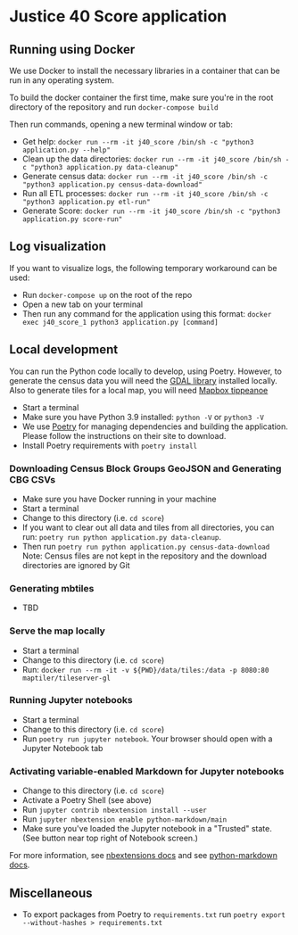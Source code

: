 # Justice 40 Score application

## Running using Docker

We use Docker to install the necessary libraries in a container that can be run in any operating system.

To build the docker container the first time, make sure you're in the root directory of the repository and run `docker-compose build`

Then run commands, opening a new terminal window or tab:

- Get help: `docker run --rm -it j40_score /bin/sh -c "python3 application.py --help"`
- Clean up the data directories: `docker run --rm -it j40_score /bin/sh -c "python3 application.py data-cleanup"`
- Generate census data: `docker run --rm -it j40_score /bin/sh -c "python3 application.py census-data-download"`
- Run all ETL processes: `docker run --rm -it j40_score /bin/sh -c "python3 application.py etl-run"`
- Generate Score: `docker run --rm -it j40_score /bin/sh -c "python3 application.py score-run"`

## Log visualization

If you want to visualize logs, the following temporary workaround can be used:

- Run `docker-compose up` on the root of the repo
- Open a new tab on your terminal
- Then run any command for the application using this format: `docker exec j40_score_1 python3 application.py [command]`

## Local development

You can run the Python code locally to develop, using Poetry. However, to generate the census data you will need the [GDAL library](https://github.com/OSGeo/gdal) installed locally. Also to generate tiles for a local map, you will need [Mapbox tippeanoe](https://github.com/mapbox/tippecanoe)

- Start a terminal
- Make sure you have Python 3.9 installed: `python -V` or `python3 -V`
- We use [Poetry](https://python-poetry.org/) for managing dependencies and building the application. Please follow the instructions on their site to download.
- Install Poetry requirements with `poetry install`

### Downloading Census Block Groups GeoJSON and Generating CBG CSVs

- Make sure you have Docker running in your machine
- Start a terminal
- Change to this directory (i.e. `cd score`)
- If you want to clear out all data and tiles from all directories, you can run: `poetry run python application.py data-cleanup`.
- Then run `poetry run python application.py census-data-download`
  Note: Census files are not kept in the repository and the download directories are ignored by Git

### Generating mbtiles

- TBD

### Serve the map locally

- Start a terminal
- Change to this directory (i.e. `cd score`)
- Run: `docker run --rm -it -v ${PWD}/data/tiles:/data -p 8080:80 maptiler/tileserver-gl`

### Running Jupyter notebooks

- Start a terminal
- Change to this directory (i.e. `cd score`)
- Run `poetry run jupyter notebook`. Your browser should open with a Jupyter Notebook tab

### Activating variable-enabled Markdown for Jupyter notebooks

- Change to this directory (i.e. `cd score`)
- Activate a Poetry Shell (see above)
- Run `jupyter contrib nbextension install --user`
- Run `jupyter nbextension enable python-markdown/main`
- Make sure you've loaded the Jupyter notebook in a "Trusted" state. (See button near
  top right of Notebook screen.)

For more information, see [nbextensions docs](https://jupyter-contrib-nbextensions.readthedocs.io/en/latest/install.html) and
see [python-markdown docs](https://github.com/ipython-contrib/jupyter_contrib_nbextensions/tree/master/src/jupyter_contrib_nbextensions/nbextensions/python-markdown).

## Miscellaneous

- To export packages from Poetry to `requirements.txt` run `poetry export --without-hashes > requirements.txt`

